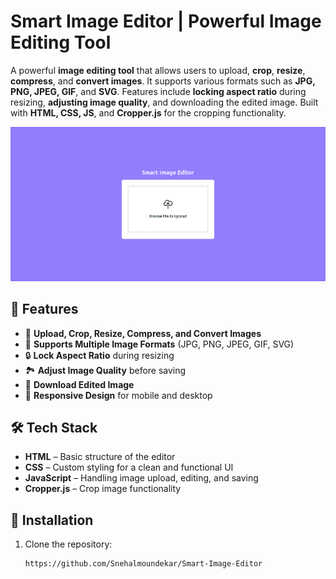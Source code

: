 # Smart Image Editor | Powerful Image Editing Tool  

A powerful **image editing tool** that allows users to upload, **crop**, **resize**, **compress**, and **convert images**. It supports various formats such as **JPG, PNG, JPEG, GIF**, and **SVG**. Features include **locking aspect ratio** during resizing, **adjusting image quality**, and downloading the edited image. Built with **HTML, CSS, JS**, and **Cropper.js** for the cropping functionality.  

![Smart Image Editor Preview](/smart-image-editor-preview.png)  

## 🚀 Features  
- 🔹 **Upload, Crop, Resize, Compress, and Convert Images**  
- 🎨 **Supports Multiple Image Formats** (JPG, PNG, JPEG, GIF, SVG)  
- 🔒 **Lock Aspect Ratio** during resizing  
- 🏞️ **Adjust Image Quality** before saving  
- 💾 **Download Edited Image**  
- 📱 **Responsive Design** for mobile and desktop  

## 🛠 Tech Stack  
- **HTML** – Basic structure of the editor  
- **CSS** – Custom styling for a clean and functional UI  
- **JavaScript** – Handling image upload, editing, and saving  
- **Cropper.js** – Crop image functionality  

## 📌 Installation  
1. Clone the repository:  
   ```bash
   https://github.com/Snehalmoundekar/Smart-Image-Editor

